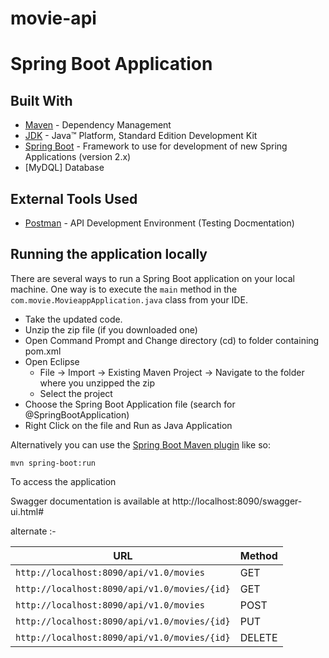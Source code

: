 # movie-api

# Spring Boot Application

## Built With

* 	[Maven](https://maven.apache.org/) - Dependency Management
* 	[JDK](http://www.oracle.com/technetwork/java/javase/downloads/jdk8-downloads-2133151.html) - Java™ Platform, Standard Edition Development Kit 
* 	[Spring Boot](https://spring.io/projects/spring-boot) - Framework to use for development of new Spring Applications (version 2.x)
* 	[MyDQL] Database

## External Tools Used

* [Postman](https://www.getpostman.com/) - API Development Environment (Testing Docmentation)


## Running the application locally

There are several ways to run a Spring Boot application on your local machine. One way is to execute the `main` method in the `com.movie.MovieappApplication.java` class from your IDE.

- Take the updated code.
- Unzip the zip file (if you downloaded one)
- Open Command Prompt and Change directory (cd) to folder containing pom.xml
- Open Eclipse 
   - File -> Import -> Existing Maven Project -> Navigate to the folder where you unzipped the zip
   - Select the project
- Choose the Spring Boot Application file (search for @SpringBootApplication)
- Right Click on the file and Run as Java Application

Alternatively you can use the [Spring Boot Maven plugin](https://docs.spring.io/spring-boot/docs/current/reference/html/build-tool-plugins-maven-plugin.html) like so:

```shell
mvn spring-boot:run
```


To access the application

Swagger documentation is available at http://localhost:8090/swagger-ui.html#

alternate :-

|  URL                                                                         |  Method |
|------------------------------------------------------------------------------|---------|
|`http://localhost:8090/api/v1.0/movies`  						               |   GET   |
|`http://localhost:8090/api/v1.0/movies/{id}`                                  |   GET   |
|`http://localhost:8090/api/v1.0/movies`          	          				   |   POST  |
|`http://localhost:8090/api/v1.0/movies/{id}`                                  |   PUT   |
|`http://localhost:8090/api/v1.0/movies/{id}`                  				   |  DELETE |



